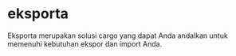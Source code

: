 # eksporta
Eksporta merupakan solusi cargo yang dapat Anda andalkan untuk memenuhi kebutuhan ekspor dan import Anda. 
